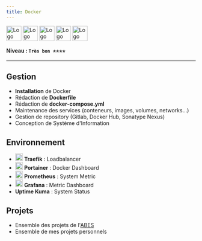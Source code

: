```yaml
---
title: Docker
---
```


<img alt="Logo de Docker" src="https://cdn.jsdelivr.net/gh/devicons/devicon/icons/docker/docker-original.svg" width="40" />
<img alt="Logo de Traefik" src="https://cdn.jsdelivr.net/gh/devicons/devicon/icons/traefikproxy/traefikproxy-original.svg" width="40" />
<img alt="Logo de Portainer" src="https://cdn.jsdelivr.net/gh/devicons/devicon/icons/portainer/portainer-original.svg" width="40" />
<img alt="Logo de Prometheus" src="https://cdn.jsdelivr.net/gh/devicons/devicon/icons/prometheus/prometheus-original.svg" width="40" />
<img alt="Logo de Grafana" src="https://cdn.jsdelivr.net/gh/devicons/devicon/icons/grafana/grafana-original.svg" width="40" />

**Niveau : `Très bon ⭐⭐⭐⭐`**

---

## Gestion

-   **Installation** de Docker
-   Rédaction de **Dockerfile**
-   Rédaction de **docker-compose.yml**
-   Maintenance des services (conteneurs, images, volumes, networks...)
-   Gestion de repository (Gitlab, Docker Hub, Sonatype Nexus)
-   Conception de Système d'Information

## Environnement

-   <img alt="Logo de Traefik" src="https://cdn.jsdelivr.net/gh/devicons/devicon/icons/traefikproxy/traefikproxy-original.svg" width="20" /> **Traefik** : Loadbalancer
-   <img alt="Logo de Portainer" src="https://cdn.jsdelivr.net/gh/devicons/devicon/icons/portainer/portainer-original.svg" width="20" /> **Portainer** : Docker Dashboard
-   <img alt="Logo de Prometheus" src="https://cdn.jsdelivr.net/gh/devicons/devicon/icons/prometheus/prometheus-original.svg" width="20" /> **Prometheus** : System Metric
-   <img alt="Logo de Grafana" src="https://cdn.jsdelivr.net/gh/devicons/devicon/icons/grafana/grafana-original.svg" width="20" /> **Grafana** : Metric Dashboard
-   **Uptime Kuma** : System Status

## Projets

-   Ensemble des projets de l'[ABES](../../../03-experiences/01-abes/index.md)
-   Ensemble de mes projets personnels
